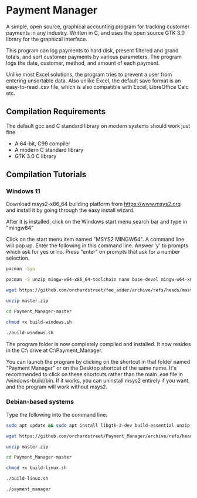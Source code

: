 Payment Manager
========================

A simple, open source, graphical accounting program for tracking customer payments in any industry.  Written in C, and uses the open source GTK 3.0 library for the graphical interface.

This program can log payments to hard disk, present filtered and grand totals, and sort customer payments by various parameters.  The program logs the date, customer, method, and amount of each payment.

Unlike most Excel solutions, the program tries to prevent a user from entering unsortable data.  Also unlike Excel, the default save format is an easy-to-read .csv file, which is also compatible with Excel, LibreOffice Calc etc.

Compilation Requirements
------------
The default gcc and C standard library on modern systems should work just fine

* A 64-bit, C99 compiler
* A modern C standard library
* GTK 3.0 C library

Compilation Tutorials
------------
### Windows 11
Download msys2-x86_64 building platform from https://www.msys2.org and install it by going through the easy install wizard.

After it is installed, click on the Windows start menu search bar and type in "mingw64"

Click on the start menu item named "MSYS2 MINGW64".  A command line will pop up.   Enter the following in this command line. Answer 'y' to prompts which ask for yes or no. Press "enter" on prompts that ask for a number selection.

```bash
pacman -Syu

pacman -S unzip mingw-w64-x86_64-toolchain nano base-devel mingw-w64-x86_64-gtk3

wget https://github.com/orchardstreet/fee_adder/archive/refs/heads/master.zip

unzip master.zip

cd Payment_Manager-master

chmod +x build-windows.sh

./build-windows.sh
```

The program folder is now completely compiled and installed.  It now resides in the C:\ drive at C:\Payment_Manager.

You can launch the program by clicking on the shortcut in that folder named "Payment Manager" or on the Desktop shortcut of the same name.  It's recommended to click on these shortcuts rather than the main .exe file in /windows-build/bin.   If it works, you can uninstall msys2 entirely if you want, and the program will work without msys2.

### Debian-based systems
Type the following into the command line:

```bash
sudo apt update && sudo apt install libgtk-3-dev build-essential unzip wget -y

wget https://github.com/orchardstreet/Payment_Manager/archive/refs/heads/master.zip

unzip master.zip

cd Payment_Manager-master

chmod +x build-linux.sh

./build-linux.sh

./payment_manager
```

